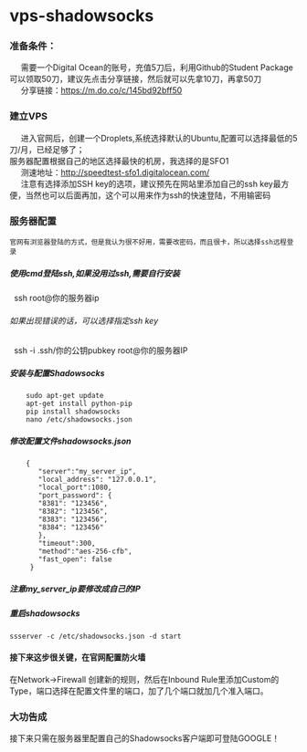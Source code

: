 # vps-shadowsocks
### 准备条件：
      需要一个Digital Ocean的账号，充值5刀后，利用Github的Student Package可以领取50刀，建议先点击分享链接，然后就可以先拿10刀，再拿50刀 <br>
      分享链接：https://m.do.co/c/145bd92bff50 
### 建立VPS
      进入官网后，创建一个Droplets,系统选择默认的Ubuntu,配置可以选择最低的5刀/月，已经足够了； <br>
      服务器配置根据自己的地区选择最快的机房，我选择的是SFO1  <br>
      测速地址：http://speedtest-sfo1.digitalocean.com/ <br>
      注意有选择添加SSH key的选项，建议预先在网站里添加自己的ssh key最方便，当然也可以后面再加，这个可以用来作为ssh的快速登陆，不用输密码 
### 服务器配置
    官网有浏览器登陆的方式，但是我认为很不好用，需要改密码，而且很卡，所以选择ssh远程登录 
##### 使用cmd登陆ssh,如果没用过ssh,需要自行安装
    ssh root@你的服务器ip 
###### 如果出现错误的话，可以选择指定ssh key
    ssh -i .ssh/你的公钥pubkey root@你的服务器IP 
   
##### 安装与配置Shadowsocks
```
    sudo apt-get update
    apt-get install python-pip
    pip install shadowsocks
    nano /etc/shadowsocks.json 
```
##### 修改配置文件shadowsocks.json
```
    { 
       "server":"my_server_ip", 
       "local_address": "127.0.0.1", 
       "local_port":1080, 
       "port_password": { 
       "8381": "123456", 
       "8382": "123456", 
       "8383": "123456", 
       "8384": "123456" 
       }, 
       "timeout":300, 
       "method":"aes-256-cfb", 
       "fast_open": false 
     } 
```
##### 注意my_server_ip要修改成自己的IP 
##### 重启shadowsocks 
    ssserver -c /etc/shadowsocks.json -d start 
#### 接下来这步很关键，在官网配置防火墙
 在Network->Firewall 创建新的规则，然后在Inbound Rule里添加Custom的Type，端口选择在配置文件里的端口，加了几个端口就加几个准入端口。 
### 大功告成
 接下来只需在服务器里配置自己的Shadowsocks客户端即可登陆GOOGLE！ 

